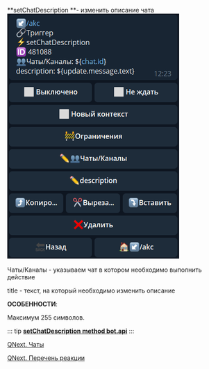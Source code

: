 
**setChatDescription **- изменить описание чата
![](./1.png)

Чаты/Каналы - указываем чат в котором необходимо выполнить действие

title - текст, на который необходимо изменить описание



**ОСОБЕННОСТИ**:

Максимум 255 символов.


::: tip
[**setChatDescription method bot.api**](https://core.telegram.org/bots/api#setchatdescription)
:::



[QNext. Чаты](/ph/QNext-admin-chat-about-07-05)

[QNext. Перечень реакции](/ph/QNext-admin-reaction-about-05-01)